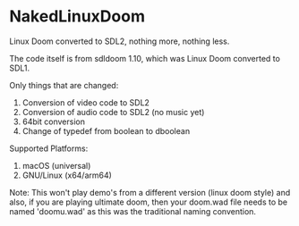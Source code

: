 # NakedLinuxDoom
Linux Doom converted to SDL2, nothing more, nothing less.

The code itself is from sdldoom 1.10, which was Linux Doom converted to SDL1.

Only things that are changed:

1. Conversion of video code to SDL2
2. Conversion of audio code to SDL2 (no music yet)
3. 64bit conversion
4. Change of typedef from boolean to dboolean

Supported Platforms:

1. macOS (universal)
2. GNU/Linux (x64/arm64)

Note: This won't play demo's from a different version (linux doom style) and also, if you are playing ultimate doom, then your doom.wad file needs to be named 'doomu.wad' as this was the traditional naming convention.
